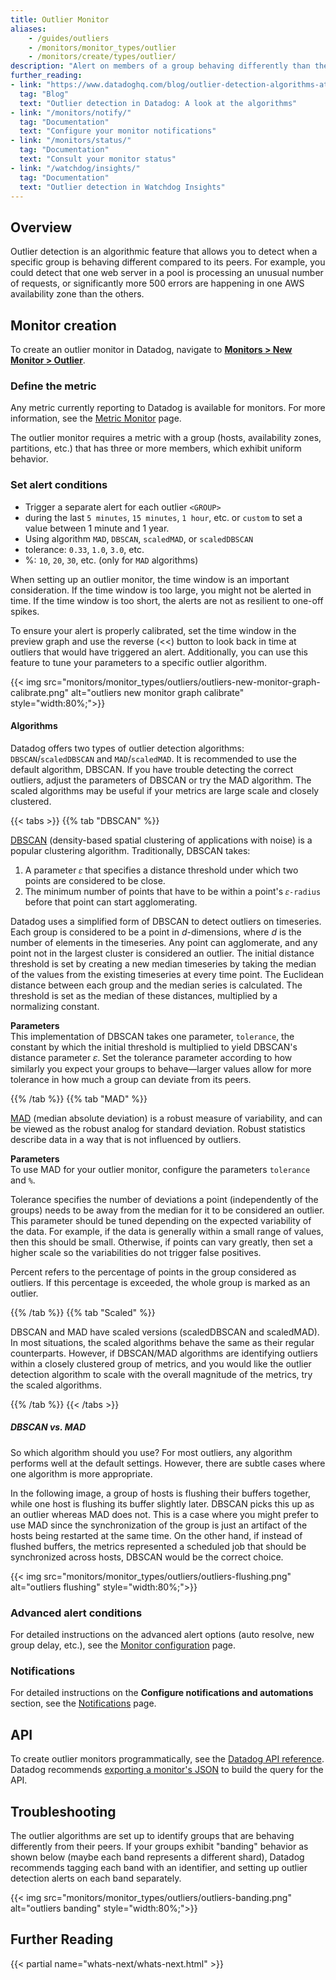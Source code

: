 ```yaml
---
title: Outlier Monitor
aliases:
    - /guides/outliers
    - /monitors/monitor_types/outlier
    - /monitors/create/types/outlier/
description: "Alert on members of a group behaving differently than the others"
further_reading:
- link: "https://www.datadoghq.com/blog/outlier-detection-algorithms-at-datadog"
  tag: "Blog"
  text: "Outlier detection in Datadog: A look at the algorithms"
- link: "/monitors/notify/"
  tag: "Documentation"
  text: "Configure your monitor notifications"
- link: "/monitors/status/"
  tag: "Documentation"
  text: "Consult your monitor status"
- link: "/watchdog/insights/"
  tag: "Documentation"
  text: "Outlier detection in Watchdog Insights"
---
```


## Overview

Outlier detection is an algorithmic feature that allows you to detect when a specific group is behaving different compared to its peers. For example, you could detect that one web server in a pool is processing an unusual number of requests, or significantly more 500 errors are happening in one AWS availability zone than the others.

## Monitor creation

To create an outlier monitor in Datadog, navigate to [**Monitors > New Monitor > Outlier**][1].

### Define the metric

Any metric currently reporting to Datadog is available for monitors. For more information, see the [Metric Monitor][2] page.

The outlier monitor requires a metric with a group (hosts, availability zones, partitions, etc.) that has three or more members, which exhibit uniform behavior.

### Set alert conditions

* Trigger a separate alert for each outlier `<GROUP>`
* during the last `5 minutes`, `15 minutes`, `1 hour`, etc. or `custom` to set a value between 1 minute and 1 year.
* Using algorithm `MAD`, `DBSCAN`, `scaledMAD`, or `scaledDBSCAN`
* tolerance: `0.33`, `1.0`, `3.0`, etc.
* %: `10`, `20`, `30`, etc. (only for `MAD` algorithms)

When setting up an outlier monitor, the time window is an important consideration. If the time window is too large, you might not be alerted in time. If the time window is too short, the alerts are not as resilient to one-off spikes.

To ensure your alert is properly calibrated, set the time window in the preview graph and use the reverse (<<) button to look back in time at outliers that would have triggered an alert. Additionally, you can use this feature to tune your parameters to a specific outlier algorithm.

{{< img src="monitors/monitor_types/outliers/outliers-new-monitor-graph-calibrate.png" alt="outliers new monitor graph calibrate" style="width:80%;">}}

#### Algorithms

Datadog offers two types of outlier detection algorithms: `DBSCAN`/`scaledDBSCAN` and `MAD`/`scaledMAD`. It is recommended to use the default algorithm, DBSCAN. If you have trouble detecting the correct outliers, adjust the parameters of DBSCAN or try the MAD algorithm. The scaled algorithms may be useful if your metrics are large scale and closely clustered.

{{< tabs >}}
{{% tab "DBSCAN" %}}

[DBSCAN][1] (density-based spatial clustering of applications with noise) is a popular clustering algorithm. Traditionally, DBSCAN takes:

1. A parameter `𝜀` that specifies a distance threshold under which two points are considered to be close.
2. The minimum number of points that have to be within a point's `𝜀-radius` before that point can start agglomerating.

Datadog uses a simplified form of DBSCAN to detect outliers on timeseries. Each group is considered to be a point in *d*-dimensions, where *d* is the number of elements in the timeseries. Any point can agglomerate, and any point not in the largest cluster is considered an outlier. The initial distance threshold is set by creating a new median timeseries by taking the median of the values from the existing timeseries at every time point. The Euclidean distance between each group and the median series is calculated. The threshold is set as the median of these distances, multiplied by a normalizing constant.

**Parameters**<br>
This implementation of DBSCAN takes one parameter, `tolerance`, the constant by which the initial threshold is multiplied to yield DBSCAN's distance parameter 𝜀. Set the tolerance parameter according to how similarly you expect your groups to behave—larger values allow for more tolerance in how much a group can deviate from its peers.

[1]: https://en.wikipedia.org/wiki/DBSCAN
{{% /tab %}}
{{% tab "MAD" %}}

[MAD][1] (median absolute deviation) is a robust measure of variability, and can be viewed as the robust analog for standard deviation. Robust statistics describe data in a way that is not influenced by outliers.

**Parameters**<br>
To use MAD for your outlier monitor, configure the parameters `tolerance` and `%`.

Tolerance specifies the number of deviations a point (independently of the groups) needs to be away from the median for it to be considered an outlier. This parameter should be tuned depending on the expected variability of the data. For example, if the data is generally within a small range of values, then this should be small. Otherwise, if points can vary greatly, then set a higher scale so the variabilities do not trigger false positives.

Percent refers to the percentage of points in the group considered as outliers. If this percentage is exceeded, the whole group is marked as an outlier.

[1]: https://en.wikipedia.org/wiki/Median_absolute_deviation
{{% /tab %}}
{{% tab "Scaled" %}}

DBSCAN and MAD have scaled versions (scaledDBSCAN and scaledMAD). In most situations, the scaled algorithms behave the same as their regular counterparts. However, if DBSCAN/MAD algorithms are identifying outliers within a closely clustered group of metrics, and you would like the outlier detection algorithm to scale with the overall magnitude of the metrics, try the scaled algorithms.

{{% /tab %}}
{{< /tabs >}}

##### DBSCAN vs. MAD

So which algorithm should you use? For most outliers, any algorithm performs well at the default settings. However, there are subtle cases where one algorithm is more appropriate.

In the following image, a group of hosts is flushing their buffers together, while one host is flushing its buffer slightly later. DBSCAN picks this up as an outlier whereas MAD does not. This is a case where you might prefer to use MAD since the synchronization of the group is just an artifact of the hosts being restarted at the same time. On the other hand, if instead of flushed buffers, the metrics represented a scheduled job that should be synchronized across hosts, DBSCAN would be the correct choice.

{{< img src="monitors/monitor_types/outliers/outliers-flushing.png" alt="outliers flushing" style="width:80%;">}}

### Advanced alert conditions

For detailed instructions on the advanced alert options (auto resolve, new group delay, etc.), see the [Monitor configuration][3] page.

### Notifications

For detailed instructions on the **Configure notifications and automations** section, see the [Notifications][4] page.

## API

To create outlier monitors programmatically, see the [Datadog API reference][5]. Datadog recommends [exporting a monitor's JSON][6] to build the query for the API.

## Troubleshooting

The outlier algorithms are set up to identify groups that are behaving differently from their peers. If your groups exhibit "banding" behavior as shown below (maybe each band represents a different shard), Datadog recommends tagging each band with an identifier, and setting up outlier detection alerts on each band separately.

{{< img src="monitors/monitor_types/outliers/outliers-banding.png" alt="outliers banding" style="width:80%;">}}

## Further Reading

{{< partial name="whats-next/whats-next.html" >}}

[1]: https://app.datadoghq.com/monitors/create/outlier
[2]: /monitors/types/metric/#define-the-metric
[3]: /monitors/configuration/#advanced-alert-conditions
[4]: /monitors/notify/
[5]: /api/v1/monitors/#create-a-monitor
[6]: /monitors/status/#settings
